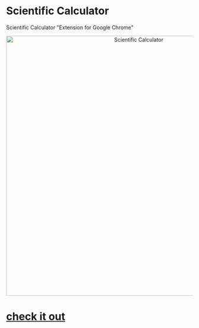 # Scientific Calculator

<p > Scientific Calculator "Extension for Google Chrome"</p>

<div style="text-align:center"> <img src ="https://github.com/raad-altaie/Scientific-Calculator/blob/master/screenshot.png"  alt="Scientific Calculator" style="height: 700px;" /> </div>


# <p align="left"> <b>[check it out](https://goo.gl/dvrvUY) </b></p>


